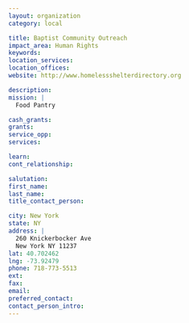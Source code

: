 ```yaml
---
layout: organization
category: local

title: Baptist Community Outreach
impact_area: Human Rights
keywords: 
location_services: 
location_offices: 
website: http://www.homelessshelterdirectory.org

description: 
mission: |
  Food Pantry

cash_grants: 
grants: 
service_opp: 
services: 

learn: 
cont_relationship: 

salutation: 
first_name: 
last_name: 
title_contact_person: 

city: New York
state: NY
address: |
  260 Knickerbocker Ave  
  New York NY 11237
lat: 40.702462
lng: -73.92479
phone: 718-773-5513
ext: 
fax: 
email: 
preferred_contact: 
contact_person_intro: 
---
```

